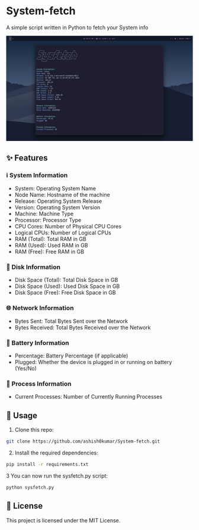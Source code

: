 # System-fetch
A simple script written in Python to fetch your System info

![script output](Sysfetch.png)

## ✨ Features
### ℹ️ System Information

- System: Operating System Name
- Node Name: Hostname of the machine
- Release: Operating System Release
- Version: Operating System Version
- Machine: Machine Type
- Processor: Processor Type
- CPU Cores: Number of Physical CPU Cores
- Logical CPUs: Number of Logical CPUs
- RAM (Total): Total RAM in GB
- RAM (Used): Used RAM in GB
- RAM (Free): Free RAM in GB

### 💽 Disk Information

- Disk Space (Total): Total Disk Space in GB
- Disk Space (Used): Used Disk Space in GB
- Disk Space (Free): Free Disk Space in GB

### 🌐 Network Information

- Bytes Sent: Total Bytes Sent over the Network
- Bytes Received: Total Bytes Received over the Network

### 🔋 Battery Information

- Percentage: Battery Percentage (if applicable)
- Plugged: Whether the device is plugged in or running on battery (Yes/No)

### 🔄 Process Information

- Current Processes: Number of Currently Running Processes


## 🚀 Usage

1. Clone this repo:
```bash
git clone https://github.com/ashish0kumar/System-fetch.git
```
  
2. Install the required dependencies:
```bash
pip install -r requirements.txt
```

3 You can now run the sysfetch.py script:
```bash
python sysfetch.py
```

## 📜 License
This project is licensed under the MIT License.
